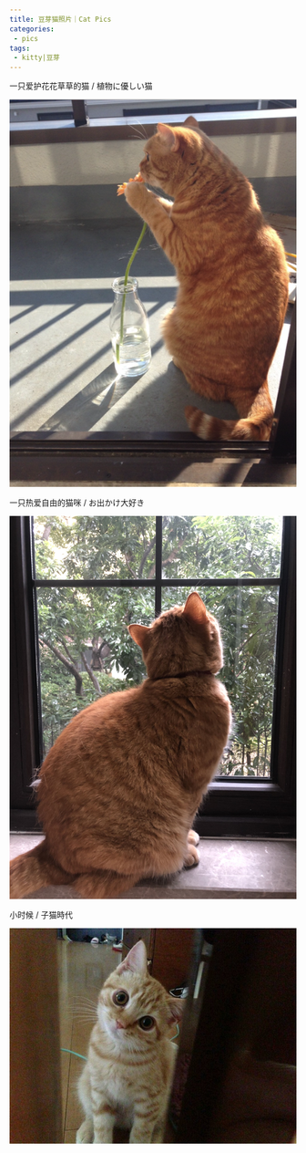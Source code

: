 ```yaml
---
title: 豆芽猫照片｜Cat Pics
categories:
 - pics
tags:
 - kitty|豆芽
---
```




一只爱护花花草草的猫 / 植物に優しい猫

![douya_flower](/assets/images/douya_flower.png)



一只热爱自由的猫咪 / お出かけ大好き

![douya_window](/assets/images/douya_window.jpg)



小时候 / 子猫時代

![douya_childhood](/assets/images/douya_childhood.jpg)

